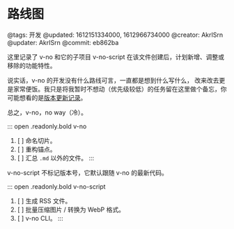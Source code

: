# 路线图

@tags: 开发
@updated: 1612151334000, 1612966734000
@creator: AkrISrn
@updater: AkrISrn
@commit: eb862ba

这里记录了 v-no 和它的子项目 v-no-script 在该文件创建后，计划新增、调整或移除的功能特性。

说实话，v-no 的开发没有什么路线可言，一直都是想到什么写什么，[](/zh/api/index.md "#") 改来改去更是家常便饭。我只是将我暂时不想动（优先级较低）的任务留在这里做个备忘，你可能想看的是[版本更新记录](/zh/releases/index.md "#")。

总之，v-no，no way（冷）。

::: open .readonly.bold v-no
1. [ ] 命名切片。
1. [ ] 重构锚点。
1. [ ] 汇总 `.md` 以外的文件。
:::

v-no-script 不标记版本号，它默认跟随 v-no 的最新代码。

::: open .readonly.bold v-no-script
1. [ ] 生成 RSS 文件。
1. [ ] 批量压缩图片 / 转换为 WebP 格式。
1. [ ] v-no CLI。
:::
